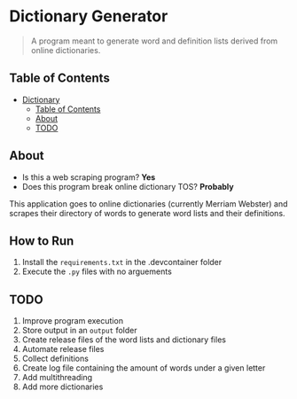 # Dictionary Generator

> A program meant to generate word and definition lists derived from online dictionaries.

## Table of Contents

- [Dictionary](#dictionary)
  - [Table of Contents](#table-of-contents)
  - [About](#about)
  - [TODO](#todo)

## About

- Is this a web scraping program? **Yes**
- Does this program break online dictionary TOS? **Probably**

This application goes to online dictionaries (currently Merriam Webster) and scrapes their directory of words to generate word lists and their definitions.

## How to Run

1. Install the `requirements.txt` in the .devcontainer folder
2. Execute the `.py` files with no arguements

## TODO

1. Improve program execution
2. Store output in an `output` folder
3. Create release files of the word lists and dictionary files
4. Automate release files
5. Collect definitions
6. Create log file containing the amount of words under a given letter
7. Add multithreading
8. Add more dictionaries
